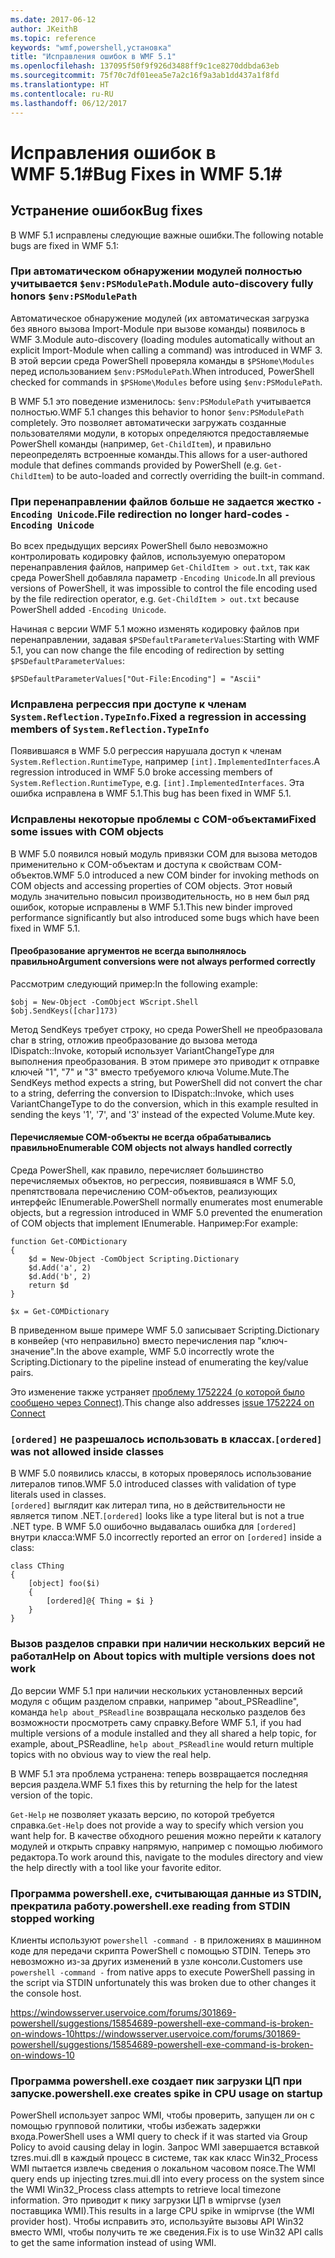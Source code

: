 ```yaml
---
ms.date: 2017-06-12
author: JKeithB
ms.topic: reference
keywords: "wmf,powershell,установка"
title: "Исправления ошибок в WMF 5.1"
ms.openlocfilehash: 137095f50f9f926d3488ff9c1ce8270ddbda63eb
ms.sourcegitcommit: 75f70c7df01eea5e7a2c16f9a3ab1dd437a1f8fd
ms.translationtype: HT
ms.contentlocale: ru-RU
ms.lasthandoff: 06/12/2017
---
```

# <a name="bug-fixes-in-wmf-51"></a><span data-ttu-id="3d503-103">Исправления ошибок в WMF 5.1#</span><span class="sxs-lookup"><span data-stu-id="3d503-103">Bug Fixes in WMF 5.1#</span></span>

## <a name="bug-fixes"></a><span data-ttu-id="3d503-104">Устранение ошибок</span><span class="sxs-lookup"><span data-stu-id="3d503-104">Bug fixes</span></span> ##

<span data-ttu-id="3d503-105">В WMF 5.1 исправлены следующие важные ошибки.</span><span class="sxs-lookup"><span data-stu-id="3d503-105">The following notable bugs are fixed in WMF 5.1:</span></span>

### <a name="module-auto-discovery-fully-honors-envpsmodulepath"></a><span data-ttu-id="3d503-106">При автоматическом обнаружении модулей полностью учитывается `$env:PSModulePath`.</span><span class="sxs-lookup"><span data-stu-id="3d503-106">Module auto-discovery fully honors `$env:PSModulePath`</span></span> ###

<span data-ttu-id="3d503-107">Автоматическое обнаружение модулей (их автоматическая загрузка без явного вызова Import-Module при вызове команды) появилось в WMF 3.</span><span class="sxs-lookup"><span data-stu-id="3d503-107">Module auto-discovery (loading modules automatically without an explicit Import-Module when calling a command) was introduced in WMF 3.</span></span> <span data-ttu-id="3d503-108">В этой версии среда PowerShell проверяла команды в `$PSHome\Modules` перед использованием `$env:PSModulePath`.</span><span class="sxs-lookup"><span data-stu-id="3d503-108">When introduced, PowerShell checked for commands in `$PSHome\Modules` before using `$env:PSModulePath`.</span></span>

<span data-ttu-id="3d503-109">В WMF 5.1 это поведение изменилось: `$env:PSModulePath` учитывается полностью.</span><span class="sxs-lookup"><span data-stu-id="3d503-109">WMF 5.1 changes this behavior to honor `$env:PSModulePath` completely.</span></span> <span data-ttu-id="3d503-110">Это позволяет автоматически загружать созданные пользователями модули, в которых определяются предоставляемые PowerShell команды (например, `Get-ChildItem`), и правильно переопределять встроенные команды.</span><span class="sxs-lookup"><span data-stu-id="3d503-110">This allows for a user-authored module that defines commands provided by PowerShell (e.g. `Get-ChildItem`) to be auto-loaded and correctly overriding the built-in command.</span></span>

### <a name="file-redirection-no-longer-hard-codes--encoding-unicode"></a><span data-ttu-id="3d503-111">При перенаправлении файлов больше не задается жестко `-Encoding Unicode`.</span><span class="sxs-lookup"><span data-stu-id="3d503-111">File redirection no longer hard-codes `-Encoding Unicode`</span></span> ###

<span data-ttu-id="3d503-112">Во всех предыдущих версиях PowerShell было невозможно контролировать кодировку файлов, используемую оператором перенаправления файлов, например `Get-ChildItem > out.txt`, так как среда PowerShell добавляла параметр `-Encoding Unicode`.</span><span class="sxs-lookup"><span data-stu-id="3d503-112">In all previous versions of PowerShell, it was impossible to control the file encoding used by the file redirection operator, e.g. `Get-ChildItem > out.txt` because PowerShell added `-Encoding Unicode`.</span></span>

<span data-ttu-id="3d503-113">Начиная с версии WMF 5.1 можно изменять кодировку файлов при перенаправлении, задавая `$PSDefaultParameterValues`:</span><span class="sxs-lookup"><span data-stu-id="3d503-113">Starting with WMF 5.1, you can now change the file encoding of redirection by setting `$PSDefaultParameterValues`:</span></span>

```
$PSDefaultParameterValues["Out-File:Encoding"] = "Ascii"
```

### <a name="fixed-a-regression-in-accessing-members-of-systemreflectiontypeinfo"></a><span data-ttu-id="3d503-114">Исправлена регрессия при доступе к членам `System.Reflection.TypeInfo`.</span><span class="sxs-lookup"><span data-stu-id="3d503-114">Fixed a regression in accessing members of `System.Reflection.TypeInfo`</span></span> ###

<span data-ttu-id="3d503-115">Появившаяся в WMF 5.0 регрессия нарушала доступ к членам `System.Reflection.RuntimeType`, например `[int].ImplementedInterfaces`.</span><span class="sxs-lookup"><span data-stu-id="3d503-115">A regression introduced in WMF 5.0 broke accessing members of `System.Reflection.RuntimeType`, e.g. `[int].ImplementedInterfaces`.</span></span>
<span data-ttu-id="3d503-116">Эта ошибка исправлена в WMF 5.1.</span><span class="sxs-lookup"><span data-stu-id="3d503-116">This bug has been fixed in WMF 5.1.</span></span>


### <a name="fixed-some-issues-with-com-objects"></a><span data-ttu-id="3d503-117">Исправлены некоторые проблемы с COM-объектами</span><span class="sxs-lookup"><span data-stu-id="3d503-117">Fixed some issues with COM objects</span></span> ###

<span data-ttu-id="3d503-118">В WMF 5.0 появился новый модуль привязки COM для вызова методов применительно к COM-объектам и доступа к свойствам COM-объектов.</span><span class="sxs-lookup"><span data-stu-id="3d503-118">WMF 5.0 introduced a new COM binder for invoking methods on COM objects and accessing properties of COM objects.</span></span> <span data-ttu-id="3d503-119">Этот новый модуль значительно повысил производительность, но в нем был ряд ошибок, которые исправлены в WMF 5.1.</span><span class="sxs-lookup"><span data-stu-id="3d503-119">This new binder improved performance significantly but also introduced some bugs which have been fixed in WMF 5.1.</span></span>

#### <a name="argument-conversions-were-not-always-performed-correctly"></a><span data-ttu-id="3d503-120">Преобразование аргументов не всегда выполнялось правильно</span><span class="sxs-lookup"><span data-stu-id="3d503-120">Argument conversions were not always performed correctly</span></span> ####

<span data-ttu-id="3d503-121">Рассмотрим следующий пример:</span><span class="sxs-lookup"><span data-stu-id="3d503-121">In the following example:</span></span>

```
$obj = New-Object -ComObject WScript.Shell
$obj.SendKeys([char]173)
```

<span data-ttu-id="3d503-122">Метод SendKeys требует строку, но среда PowerShell не преобразовала char в string, отложив преобразование до вызова метода IDispatch::Invoke, который использует VariantChangeType для выполнения преобразования. В этом примере это приводит к отправке ключей "1", "7" и "3" вместо требуемого ключа Volume.Mute.</span><span class="sxs-lookup"><span data-stu-id="3d503-122">The SendKeys method expects a string, but PowerShell did not convert the char to a string, deferring the conversion to IDispatch::Invoke, which uses VariantChangeType to do the conversion, which in this example resulted in sending the keys '1', '7', and '3' instead of the expected Volume.Mute key.</span></span>

#### <a name="enumerable-com-objects-not-always-handled-correctly"></a><span data-ttu-id="3d503-123">Перечисляемые COM-объекты не всегда обрабатывались правильно</span><span class="sxs-lookup"><span data-stu-id="3d503-123">Enumerable COM objects not always handled correctly</span></span> ####

<span data-ttu-id="3d503-124">Среда PowerShell, как правило, перечисляет большинство перечисляемых объектов, но регрессия, появившаяся в WMF 5.0, препятствовала перечислению COM-объектов, реализующих интерфейс IEnumerable.</span><span class="sxs-lookup"><span data-stu-id="3d503-124">PowerShell normally enumerates most enumerable objects, but a regression introduced in WMF 5.0 prevented the enumeration of COM objects that implement IEnumerable.</span></span>  <span data-ttu-id="3d503-125">Например:</span><span class="sxs-lookup"><span data-stu-id="3d503-125">For example:</span></span>

```
function Get-COMDictionary
{
    $d = New-Object -ComObject Scripting.Dictionary
    $d.Add('a', 2)
    $d.Add('b', 2)
    return $d
}

$x = Get-COMDictionary
```

<span data-ttu-id="3d503-126">В приведенном выше примере WMF 5.0 записывает Scripting.Dictionary в конвейер (что неправильно) вместо перечисления пар "ключ-значение".</span><span class="sxs-lookup"><span data-stu-id="3d503-126">In the above example, WMF 5.0 incorrectly wrote the Scripting.Dictionary to the pipeline instead of enumerating the key/value pairs.</span></span>

<span data-ttu-id="3d503-127">Это изменение также устраняет [проблему 1752224 (о которой было сообщено через Connect)](https://connect.microsoft.com/PowerShell/feedback/details/1752224).</span><span class="sxs-lookup"><span data-stu-id="3d503-127">This change also addresses [issue 1752224 on Connect](https://connect.microsoft.com/PowerShell/feedback/details/1752224)</span></span>

### <a name="ordered-was-not-allowed-inside-classes"></a><span data-ttu-id="3d503-128">`[ordered]` не разрешалось использовать в классах.</span><span class="sxs-lookup"><span data-stu-id="3d503-128">`[ordered]` was not allowed inside classes</span></span> ###

<span data-ttu-id="3d503-129">В WMF 5.0 появились классы, в которых проверялось использование литералов типов.</span><span class="sxs-lookup"><span data-stu-id="3d503-129">WMF 5.0 introduced classes with validation of type literals used in classes.</span></span>  
<span data-ttu-id="3d503-130">`[ordered]` выглядит как литерал типа, но в действительности не является типом .NET.</span><span class="sxs-lookup"><span data-stu-id="3d503-130">`[ordered]` looks like a type literal but is not a true .NET type.</span></span> <span data-ttu-id="3d503-131">В WMF 5.0 ошибочно выдавалась ошибка для `[ordered]` внутри класса:</span><span class="sxs-lookup"><span data-stu-id="3d503-131">WMF 5.0 incorrectly reported an error on `[ordered]` inside a class:</span></span>

```
class CThing
{
    [object] foo($i)
    {
        [ordered]@{ Thing = $i }
    }
}
```


### <a name="help-on-about-topics-with-multiple-versions-does-not-work"></a><span data-ttu-id="3d503-132">Вызов разделов справки при наличии нескольких версий не работал</span><span class="sxs-lookup"><span data-stu-id="3d503-132">Help on About topics with multiple versions does not work</span></span> ###

<span data-ttu-id="3d503-133">До версии WMF 5.1 при наличии нескольких установленных версий модуля с общим разделом справки, например "about_PSReadline", команда `help about_PSReadline` возвращала несколько разделов без возможности просмотреть саму справку.</span><span class="sxs-lookup"><span data-stu-id="3d503-133">Before WMF 5.1, if you had multiple versions of a module installed and they all shared a help topic, for example, about_PSReadline, `help about_PSReadline` would return multiple topics with no obvious way to view the real help.</span></span>

<span data-ttu-id="3d503-134">В WMF 5.1 эта проблема устранена: теперь возвращается последняя версия раздела.</span><span class="sxs-lookup"><span data-stu-id="3d503-134">WMF 5.1 fixes this by returning the help for the latest version of the topic.</span></span>

<span data-ttu-id="3d503-135">`Get-Help` не позволяет указать версию, по которой требуется справка.</span><span class="sxs-lookup"><span data-stu-id="3d503-135">`Get-Help` does not provide a way to specify which version you want help for.</span></span> <span data-ttu-id="3d503-136">В качестве обходного решения можно перейти к каталогу модулей и открыть справку напрямую, например с помощью любимого редактора.</span><span class="sxs-lookup"><span data-stu-id="3d503-136">To work around this, navigate to the modules directory and view the help directly with a tool like your favorite editor.</span></span> 

### <a name="powershellexe-reading-from-stdin-stopped-working"></a><span data-ttu-id="3d503-137">Программа powershell.exe, считывающая данные из STDIN, прекратила работу.</span><span class="sxs-lookup"><span data-stu-id="3d503-137">powershell.exe reading from STDIN stopped working</span></span>

<span data-ttu-id="3d503-138">Клиенты используют `powershell -command -` в приложениях в машинном коде для передачи скрипта PowerShell с помощью STDIN. Теперь это невозможно из-за других изменений в узле консоли.</span><span class="sxs-lookup"><span data-stu-id="3d503-138">Customers use `powershell -command -` from native apps to execute PowerShell passing in the script via STDIN unfortunately this was broken due to other changes it the console host.</span></span>

<span data-ttu-id="3d503-139">https://windowsserver.uservoice.com/forums/301869-powershell/suggestions/15854689-powershell-exe-command-is-broken-on-windows-10</span><span class="sxs-lookup"><span data-stu-id="3d503-139">https://windowsserver.uservoice.com/forums/301869-powershell/suggestions/15854689-powershell-exe-command-is-broken-on-windows-10</span></span>

### <a name="powershellexe-creates-spike-in-cpu-usage-on-startup"></a><span data-ttu-id="3d503-140">Программа powershell.exe создает пик загрузки ЦП при запуске.</span><span class="sxs-lookup"><span data-stu-id="3d503-140">powershell.exe creates spike in CPU usage on startup</span></span>

<span data-ttu-id="3d503-141">PowerShell использует запрос WMI, чтобы проверить, запущен ли он с помощью групповой политики, чтобы избежать задержки входа.</span><span class="sxs-lookup"><span data-stu-id="3d503-141">PowerShell uses a WMI query to check if it was started via Group Policy to avoid causing delay in login.</span></span>
<span data-ttu-id="3d503-142">Запрос WMI завершается вставкой tzres.mui.dll в каждый процесс в системе, так как класс Win32_Process WMI пытается извлечь сведения о локальном часовом поясе.</span><span class="sxs-lookup"><span data-stu-id="3d503-142">The WMI query ends up injecting tzres.mui.dll into every process on the system since the WMI Win32_Process class attempts to retrieve local timezone information.</span></span>
<span data-ttu-id="3d503-143">Это приводит к пику загрузки ЦП в wmiprvse (узел поставщика WMI).</span><span class="sxs-lookup"><span data-stu-id="3d503-143">This results in a large CPU spike in wmiprvse (the WMI provider host).</span></span>
<span data-ttu-id="3d503-144">Чтобы исправить это, используйте вызовы API Win32 вместо WMI, чтобы получить те же сведения.</span><span class="sxs-lookup"><span data-stu-id="3d503-144">Fix is to use Win32 API calls to get the same information instead of using WMI.</span></span>

